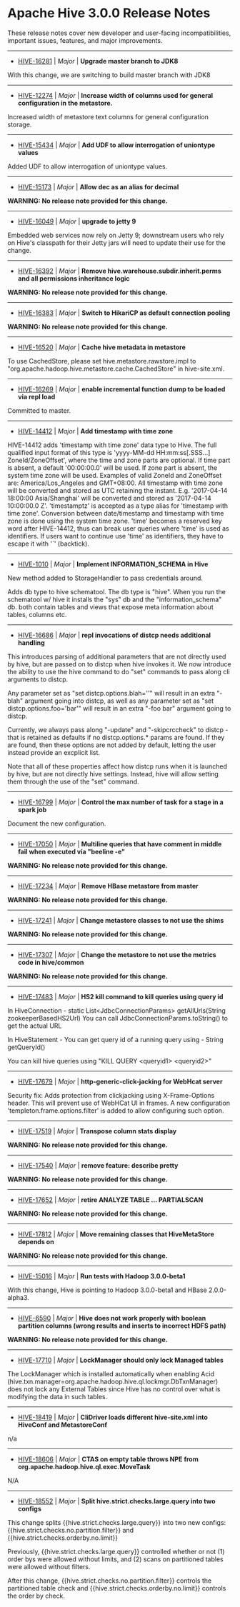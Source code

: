 
<!---
# Licensed to the Apache Software Foundation (ASF) under one
# or more contributor license agreements.  See the NOTICE file
# distributed with this work for additional information
# regarding copyright ownership.  The ASF licenses this file
# to you under the Apache License, Version 2.0 (the
# "License"); you may not use this file except in compliance
# with the License.  You may obtain a copy of the License at
#
#     http://www.apache.org/licenses/LICENSE-2.0
#
# Unless required by applicable law or agreed to in writing, software
# distributed under the License is distributed on an "AS IS" BASIS,
# WITHOUT WARRANTIES OR CONDITIONS OF ANY KIND, either express or implied.
# See the License for the specific language governing permissions and
# limitations under the License.
-->
# Apache Hive  3.0.0 Release Notes

These release notes cover new developer and user-facing incompatibilities, important issues, features, and major improvements.


---

* [HIVE-16281](https://issues.apache.org/jira/browse/HIVE-16281) | *Major* | **Upgrade master branch to JDK8**

With this change, we are switching to build master branch with JDK8


---

* [HIVE-12274](https://issues.apache.org/jira/browse/HIVE-12274) | *Major* | **Increase width of columns used for general configuration in the metastore.**

Increased width of metastore text columns for general configuration storage.


---

* [HIVE-15434](https://issues.apache.org/jira/browse/HIVE-15434) | *Major* | **Add UDF to allow interrogation of uniontype values**

Added UDF to allow interrogation of uniontype values.


---

* [HIVE-15173](https://issues.apache.org/jira/browse/HIVE-15173) | *Major* | **Allow dec as an alias for decimal**

**WARNING: No release note provided for this change.**


---

* [HIVE-16049](https://issues.apache.org/jira/browse/HIVE-16049) | *Major* | **upgrade to jetty 9**

Embedded web services now rely on Jetty 9; downstream users who rely on Hive's classpath for their Jetty jars will need to update their use for the change.


---

* [HIVE-16392](https://issues.apache.org/jira/browse/HIVE-16392) | *Major* | **Remove hive.warehouse.subdir.inherit.perms and all permissions inheritance logic**

**WARNING: No release note provided for this change.**


---

* [HIVE-16383](https://issues.apache.org/jira/browse/HIVE-16383) | *Major* | **Switch to HikariCP as default connection pooling**

**WARNING: No release note provided for this change.**


---

* [HIVE-16520](https://issues.apache.org/jira/browse/HIVE-16520) | *Major* | **Cache hive metadata in metastore**

To use CachedStore, please set hive.metastore.rawstore.impl to "org.apache.hadoop.hive.metastore.cache.CachedStore" in hive-site.xml.


---

* [HIVE-16269](https://issues.apache.org/jira/browse/HIVE-16269) | *Major* | **enable incremental function dump to be loaded via repl load**

Committed to master.


---

* [HIVE-14412](https://issues.apache.org/jira/browse/HIVE-14412) | *Major* | **Add timestamp with time zone**

HIVE-14412 adds 'timestamp with time zone' data type to Hive. The full qualified input format of this type is 'yyyy-MM-dd HH:mm:ss[.SSS...] ZoneId/ZoneOffset', where the time and zone parts are optional. If time part is absent, a default '00:00:00.0' will be used. If zone part is absent, the system time zone will be used. Examples of valid ZoneId and ZoneOffset are: America/Los\_Angeles and GMT+08:00. All timestamp with time zone will be converted and stored as UTC retaining the instant. E.g. '2017-04-14 18:00:00 Asia/Shanghai' will be converted and stored as '2017-04-14 10:00:00.0 Z'.
'timestamptz' is accepted as a type alias for 'timestamp with time zone'.
Conversion between date/timestamp and timestamp with time zone is done using the system time zone.
'time' becomes a reserved key word after HIVE-14412, thus can break user queries where 'time' is used as identifiers. If users want to continue use 'time' as identifiers, they have to escape it with '\`' (backtick).


---

* [HIVE-1010](https://issues.apache.org/jira/browse/HIVE-1010) | *Major* | **Implement INFORMATION\_SCHEMA in Hive**

New method added to StorageHandler to pass credentials around.

Adds db type to hive schematool. The db type is "hive". When you run the schematool w/ hive it installs the "sys" db and the "information\_schema" db. both contain tables and views that expose meta information about tables, columns etc.


---

* [HIVE-16686](https://issues.apache.org/jira/browse/HIVE-16686) | *Major* | **repl invocations of distcp needs additional handling**

This introduces parsing of additional parameters that are not directly used by hive, but are passed on to distcp when hive invokes it. We now introduce the ability to use the hive command to do "set" commands to pass along cli arguments to distcp.

Any parameter set as "set distcp.options.blah=''" will result in an extra "-blah" argument going into distcp, as well as any parameter set as "set distcp.options.foo='bar'" will result in an extra "-foo bar" argument going to distcp.

Currently, we always pass along "-update" and "-skipcrccheck" to distcp - that is retained as defaults if no distcp.options.\* params are found. If they are found, then these options are not added by default, letting the user instead provide an excplicit list.

Note that all of these properties affect how distcp runs when it is launched by hive, but are not directly hive settings. Instead, hive will allow setting them through the use of the "set" command.


---

* [HIVE-16799](https://issues.apache.org/jira/browse/HIVE-16799) | *Major* | **Control the max number of task for a stage in a spark job**

Document the new configuration.


---

* [HIVE-17050](https://issues.apache.org/jira/browse/HIVE-17050) | *Major* | **Multiline queries that have comment in middle fail when executed via "beeline -e"**

**WARNING: No release note provided for this change.**


---

* [HIVE-17234](https://issues.apache.org/jira/browse/HIVE-17234) | *Major* | **Remove HBase metastore from master**

**WARNING: No release note provided for this change.**


---

* [HIVE-17241](https://issues.apache.org/jira/browse/HIVE-17241) | *Major* | **Change metastore classes to not use the shims**

**WARNING: No release note provided for this change.**


---

* [HIVE-17307](https://issues.apache.org/jira/browse/HIVE-17307) | *Major* | **Change the metastore to not use the metrics code in hive/common**

**WARNING: No release note provided for this change.**


---

* [HIVE-17483](https://issues.apache.org/jira/browse/HIVE-17483) | *Major* | **HS2 kill command to kill queries using query id**

In HiveConnection - 
static List\<JdbcConnectionParams\> getAllUrls(String zookeeperBasedHS2Url)
You can call
JdbcConnectionParams.toString() to get the actual URL

In HiveStatement -
You can get query id of a running query using -
String getQueryId()

You can kill hive queries using 
"KILL QUERY \<queryid1\> \<queryid2\>"


---

* [HIVE-17679](https://issues.apache.org/jira/browse/HIVE-17679) | *Major* | **http-generic-click-jacking for WebHcat server**

Security fix: Adds protection from clickjacking using X-Frame-Options header. 
This will prevent use of WebHCat UI in frames. A new configuration 'templeton.frame.options.filter' is added to allow configuring such option.


---

* [HIVE-17519](https://issues.apache.org/jira/browse/HIVE-17519) | *Major* | **Transpose column stats display**

**WARNING: No release note provided for this change.**


---

* [HIVE-17540](https://issues.apache.org/jira/browse/HIVE-17540) | *Major* | **remove feature: describe pretty**

**WARNING: No release note provided for this change.**


---

* [HIVE-17652](https://issues.apache.org/jira/browse/HIVE-17652) | *Major* | **retire ANALYZE TABLE ... PARTIALSCAN**

**WARNING: No release note provided for this change.**


---

* [HIVE-17812](https://issues.apache.org/jira/browse/HIVE-17812) | *Major* | **Move remaining classes that HiveMetaStore depends on**

**WARNING: No release note provided for this change.**


---

* [HIVE-15016](https://issues.apache.org/jira/browse/HIVE-15016) | *Major* | **Run tests with Hadoop 3.0.0-beta1**

With this change, Hive is pointing to Hadoop 3.0.0-beta1 and HBase 2.0.0-alpha3.


---

* [HIVE-6590](https://issues.apache.org/jira/browse/HIVE-6590) | *Major* | **Hive does not work properly with boolean partition columns (wrong results and inserts to incorrect HDFS path)**

**WARNING: No release note provided for this change.**


---

* [HIVE-17710](https://issues.apache.org/jira/browse/HIVE-17710) | *Major* | **LockManager should only lock Managed tables**

The LockManager which is installed automatically when enabling Acid (hive.txn.manager=org.apache.hadoop.hive.ql.lockmgr.DbTxnManager) does not lock any External Tables since Hive has no control over what is modifying the data in such tables.


---

* [HIVE-18419](https://issues.apache.org/jira/browse/HIVE-18419) | *Major* | **CliDriver loads different hive-site.xml into HiveConf and MetastoreConf**

n/a


---

* [HIVE-18606](https://issues.apache.org/jira/browse/HIVE-18606) | *Major* | **CTAS on empty table throws NPE from org.apache.hadoop.hive.ql.exec.MoveTask**

N/A


---

* [HIVE-18552](https://issues.apache.org/jira/browse/HIVE-18552) | *Major* | **Split hive.strict.checks.large.query into two configs**

This change splits {{hive.strict.checks.large.query}} into two new configs: {{hive.strict.checks.no.partition.filter}} and {{hive.strict.checks.orderby.no.limit}}

Previously, {{hive.strict.checks.large.query}} controlled whether or not (1) order bys were allowed without limits, and (2) scans on partitioned tables were allowed without filters.

After this change, {{hive.strict.checks.no.partition.filter}} controls the partitioned table check and {{hive.strict.checks.orderby.no.limit}} controls the order by check.



